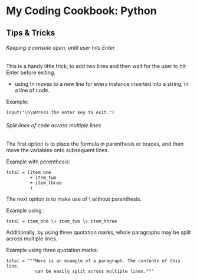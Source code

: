 # My Coding Cookbook: Python

## Tips & Tricks

###### Keeping a console open, until user hits Enter

This is a handy little trick, to add two lines and then wait for the user to hit Enter before exiting.

- using \n moves to a new line for every instance inserted into a string, in a line of code.


Example:

```
input("\n\nPress the enter key to exit.")

```

###### Split lines of code across multiple lines

The first option is to place the formula in parenthesis or braces, and then move the variables onto subsequent lines.

Example with perenthesis:
```
total = (item_one 
         + item_two 
         + item_three
         )
```

The next option is to make use of \ without parenthesis.

Example using \:
```
total = item_one \+ item_two \+ item_three         
```

Additionally, by using three quotation marks, whole paragraphs may be split across multiple lines.

Example using three quotation marks:
```
total = """Here is an example of a paragraph. The contents of this line, 
           can be easily split across multiple lines."""         
```



